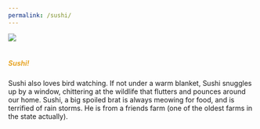 ```yaml
---
permalink: /sushi/
---
```


<picture>
  <source
    media="(min-width: 750px)"
    srcset="/images/sushi.png">
  <source
    media="(min-width: 300px)"
    srcset="/images/sushimobile.png">
  <img
    src="/images/sushi.png"><br>
</picture>
<br>

<h5 style="color: #E7A526;">Sushi!</h5>

Sushi also loves bird watching. If not under a warm blanket, Sushi snuggles up by a window, chittering at the wildlife that flutters and pounces around our home. Sushi, a big spoiled brat is always meowing for food, and is terrified of rain storms. He is from a friends farm (one of the oldest farms in the state actually).